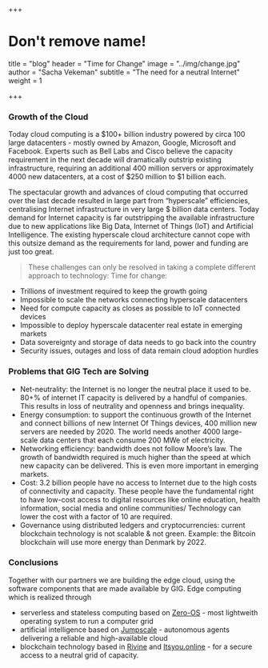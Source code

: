 +++
# Don't remove name!
title = "blog"
header = "Time for Change"
image = "../img/change.jpg"
author = "Sacha Vekeman"
subtitle = "The need for a neutral Internet"
weight = 1

+++

### Growth of the Cloud

Today cloud computing is a $100+ billion industry powered by circa 100 large datacenters - mostly owned by Amazon, Google, Microsoft and Facebook. Experts such as Bell Labs and Cisco believe the capacity requirement in the next decade will dramatically outstrip existing infrastructure, requiring an additional 400 million servers or approximately 4000 new datacenters, at a cost of $250 million to $1 billion each.

The spectacular growth and advances of cloud computing that occurred over the last decade resulted in large part from “hyperscale” efficiencies, centralising Internet infrastructure in very large $ billion data centers. Today demand for Internet capacity is far outstripping the available infrastructure due to new applications like Big Data, Internet of Things (IoT) and Artificial Intelligence. The existing hyperscale cloud architecture cannot cope with this outsize demand as the requirements for land, power and funding are just too great.

> These challenges can only be resolved in taking a complete different approach to technology: Time for change:

* Trillions of investment required to keep the growth going
* Impossible to scale the networks connecting hyperscale datacenters
* Need for compute capacity as closes as possible to IoT connected devices
* Impossible to deploy hyperscale datacenter real estate in emerging markets
* Data sovereignty and storage of data needs to go back into the country
* Security issues, outages and loss of data remain cloud adoption hurdles

### Problems that GIG Tech are Solving

* Net-neutrality: the Internet is no longer the neutral place it used to be. 80+% of internet IT capacity is delivered by a handful of companies. This results in loss of neutrality and openness and brings inequality.
* Energy consumption: to support the continuous growth of the Internet and connect billions of new Internet Of Things devices, 400 million new servers are needed by 2020. The world needs another 4000 large- scale data centers that each consume 200 MWe of electricity.
* Networking efficiency: bandwidth does not follow Moore’s law. The growth of bandwidth required is much higher than the speed at which new capacity can be delivered. This is even more important in emerging markets.
* Cost: 3.2 billion people have no access to Internet due to the high costs of connectivity and capacity. These people have the fundamental right to have low-cost access to digital resources like online education, health information, social media and online communities/ Technology can lower the cost with a factor of 10 are required.
* Governance using distributed ledgers and cryptocurrencies: current blockchain technology is not scalable & not green. Example: the Bitcoin blockchain will use more energy than Denmark by 2022.

### Conclusions

Together with our partners we are building the edge cloud, using the software components that are made available by GIG. Edge computing which is realized through 
* serverless and stateless computing based on [Zero-OS](https://github.com/zero-os) - most lightweith operating system to run a computer grid
* artificial intelligence based on [Jumpscale](https://github.com/jumpscale) - autonomous agents delivering a reliable and high-available cloud
* blockchain technology based in [Rivine](https://github.com/rivine) and [Itsyou.online](https://github.com/itsyouonline) - for a secure access to a neutral grid of capacity.  